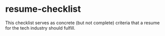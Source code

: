 # resume-checklist
This checklist serves as concrete (but not complete) criteria that a resume for the tech industry should fulfill.

